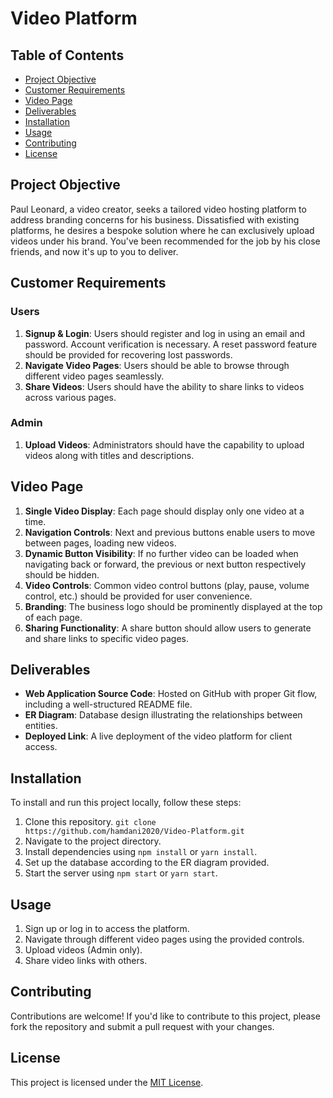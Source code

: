 # Video Platform

## Table of Contents
- [Project Objective](#project-objective)
- [Customer Requirements](#customer-requirements)
- [Video Page](#video-page)
- [Deliverables](#deliverables)
- [Installation](#installation)
- [Usage](#usage)
- [Contributing](#contributing)
- [License](#license)

## Project Objective
Paul Leonard, a video creator, seeks a tailored video hosting platform to address branding concerns for his business. Dissatisfied with existing platforms, he desires a bespoke solution where he can exclusively upload videos under his brand. You've been recommended for the job by his close friends, and now it's up to you to deliver.

## Customer Requirements
### Users
1. **Signup & Login**: Users should register and log in using an email and password. Account verification is necessary. A reset password feature should be provided for recovering lost passwords.
2. **Navigate Video Pages**: Users should be able to browse through different video pages seamlessly.
3. **Share Videos**: Users should have the ability to share links to videos across various pages.

### Admin
1. **Upload Videos**: Administrators should have the capability to upload videos along with titles and descriptions.

## Video Page
1. **Single Video Display**: Each page should display only one video at a time.
2. **Navigation Controls**: Next and previous buttons enable users to move between pages, loading new videos.
3. **Dynamic Button Visibility**: If no further video can be loaded when navigating back or forward, the previous or next button respectively should be hidden.
4. **Video Controls**: Common video control buttons (play, pause, volume control, etc.) should be provided for user convenience.
5. **Branding**: The business logo should be prominently displayed at the top of each page.
6. **Sharing Functionality**: A share button should allow users to generate and share links to specific video pages.

## Deliverables
- **Web Application Source Code**: Hosted on GitHub with proper Git flow, including a well-structured README file.
- **ER Diagram**: Database design illustrating the relationships between entities.
- **Deployed Link**: A live deployment of the video platform for client access.

## Installation
To install and run this project locally, follow these steps:
1. Clone this repository.
``git clone https://github.com/hamdani2020/Video-Platform.git``
2. Navigate to the project directory.
3. Install dependencies using `npm install` or `yarn install`.
4. Set up the database according to the ER diagram provided.
5. Start the server using `npm start` or `yarn start`.

## Usage
1. Sign up or log in to access the platform.
2. Navigate through different video pages using the provided controls.
3. Upload videos (Admin only).
4. Share video links with others.

## Contributing
Contributions are welcome! If you'd like to contribute to this project, please fork the repository and submit a pull request with your changes.

## License
This project is licensed under the [MIT License](LICENSE).

